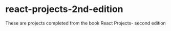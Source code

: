 # react-projects-2nd-edition
These are projects completed from the book React Projects- second edition
